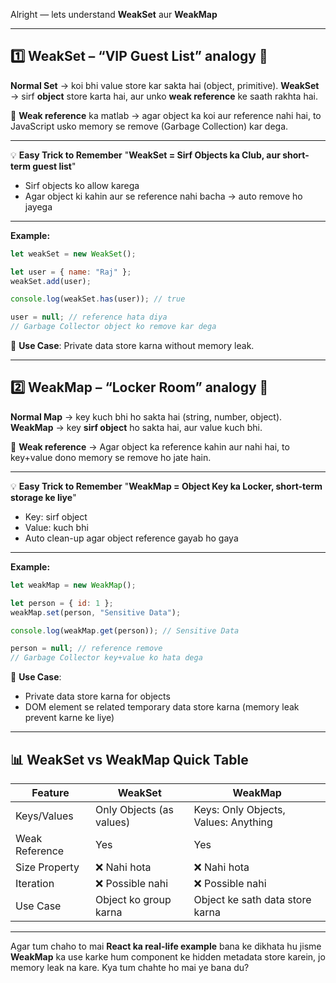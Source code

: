 Alright — lets understand **WeakSet** aur **WeakMap**

---

## 1️⃣ WeakSet – “VIP Guest List” analogy 📝

**Normal Set** → koi bhi value store kar sakta hai (object, primitive).
**WeakSet** → sirf **object** store karta hai, aur unko **weak reference** ke saath rakhta hai.

🔹 **Weak reference** ka matlab → agar object ka koi aur reference nahi hai, to JavaScript usko memory se remove (Garbage Collection) kar dega.

---

💡 **Easy Trick to Remember**
"**WeakSet = Sirf Objects ka Club, aur short-term guest list**"

- Sirf objects ko allow karega
- Agar object ki kahin aur se reference nahi bacha → auto remove ho jayega

---

**Example:**

```javascript
let weakSet = new WeakSet();

let user = { name: "Raj" };
weakSet.add(user);

console.log(weakSet.has(user)); // true

user = null; // reference hata diya
// Garbage Collector object ko remove kar dega
```

📌 **Use Case**: Private data store karna without memory leak.

---

## 2️⃣ WeakMap – “Locker Room” analogy 🔑

**Normal Map** → key kuch bhi ho sakta hai (string, number, object).
**WeakMap** → key **sirf object** ho sakta hai, aur value kuch bhi.

🔹 **Weak reference** → Agar object ka reference kahin aur nahi hai, to key+value dono memory se remove ho jate hain.

---

💡 **Easy Trick to Remember**
"**WeakMap = Object Key ka Locker, short-term storage ke liye**"

- Key: sirf object
- Value: kuch bhi
- Auto clean-up agar object reference gayab ho gaya

---

**Example:**

```javascript
let weakMap = new WeakMap();

let person = { id: 1 };
weakMap.set(person, "Sensitive Data");

console.log(weakMap.get(person)); // Sensitive Data

person = null; // reference remove
// Garbage Collector key+value ko hata dega
```

📌 **Use Case**:

- Private data store karna for objects
- DOM element se related temporary data store karna (memory leak prevent karne ke liye)

---

## 📊 WeakSet vs WeakMap Quick Table

| Feature        | WeakSet                  | WeakMap                              |
| -------------- | ------------------------ | ------------------------------------ |
| Keys/Values    | Only Objects (as values) | Keys: Only Objects, Values: Anything |
| Weak Reference | Yes                      | Yes                                  |
| Size Property  | ❌ Nahi hota             | ❌ Nahi hota                         |
| Iteration      | ❌ Possible nahi         | ❌ Possible nahi                     |
| Use Case       | Object ko group karna    | Object ke sath data store karna      |

---

Agar tum chaho to mai **React ka real-life example** bana ke dikhata hu jisme **WeakMap** ka use karke hum component ke hidden metadata store karein, jo memory leak na kare.
Kya tum chahte ho mai ye bana du?

